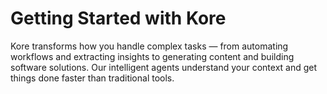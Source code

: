 # Getting Started with Kore

Kore transforms how you handle complex tasks — from automating workflows and extracting insights to generating content and building software solutions. Our intelligent agents understand your context and get things done faster than traditional tools.

